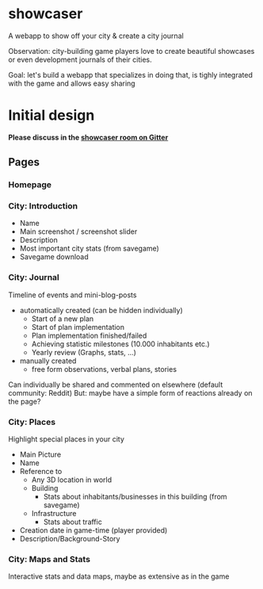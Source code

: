 # showcaser
A webapp to show off your city &amp; create a city journal

Observation: city-building game players love to create beautiful showcases or even development journals of their cities.

Goal: let's build a webapp that specializes in doing that, is tighly integrated with the game and allows easy sharing

# Initial design

**Please discuss in the [showcaser room on Gitter](https://gitter.im/citybound/showcaser)**

## Pages

### Homepage

### City: Introduction

- Name
- Main screenshot / screenshot slider
- Description
- Most important city stats (from savegame)
- Savegame download

### City: Journal

Timeline of events and mini-blog-posts
- automatically created (can be hidden individually)
  - Start of a new plan
  - Start of plan implementation
  - Plan implementation finished/failed
  - Achieving statistic milestones (10.000 inhabitants etc.)
  - Yearly review (Graphs, stats, ...)
- manually created
  - free form observations, verbal plans, stories
  
Can individually be shared and commented on elsewhere (default community: Reddit)
But: maybe have a simple form of reactions already on the page?

### City: Places

Highlight special places in your city
- Main Picture
- Name
- Reference to
  - Any 3D location in world
  - Building
    - Stats about inhabitants/businesses in this building (from savegame)
  - Infrastructure
    - Stats about traffic
- Creation date in game-time (player provided)
- Description/Background-Story

### City: Maps and Stats

Interactive stats and data maps, maybe as extensive as in the game
